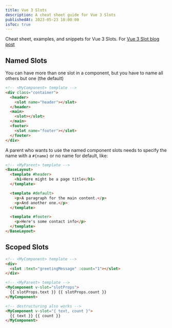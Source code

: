 ```yaml
---
title: Vue 3 Slots
description: A cheat sheet guide for Vue 3 Slots
publishedAt: 2023-05-23 10:00:00
isToc: true
---
```


Cheat sheet, examples, and snippets for Vue 3 Slots.  For [Vue 3 Slot blog post](/blog/2024/vueslotsblog)

## Named Slots
You can have more than one slot in a component, but you have to name all others but one (the default)

```html
<!-- <MyComponent> template -->
<div class="container">
  <header>
    <slot name="header"></slot>
  </header>
  <main>
    <slot></slot>
  </main>
  <footer>
    <slot name="footer"></slot>
  </footer>
</div>
```

A parent who wants to use the named component slots needs to specify the name with a `#{name}` or no name for default, like:

```html
<!-- <MyParent> template -->
<BaseLayout>
  <template #header>
    <h1>Here might be a page title</h1>
  </template>

  <template #default>
    <p>A paragraph for the main content.</p>
    <p>And another one.</p>
  </template>

  <template #footer>
    <p>Here's some contact info</p>
  </template>
</BaseLayout>
```

## Scoped Slots

```html
<!-- <MyComponent> template -->
<div>
  <slot :text="greetingMessage" :count="1"></slot>
</div>
```

```html
<!-- <MyParent> template -->
<MyComponent v-slot="slotProps">
  {{ slotProps.text }} {{ slotProps.count }}
</MyComponent>

<!-- destructuring also works -->
<MyComponent v-slot="{ text, count }">
  {{ text }} {{ count }}
</MyComponent>
```

